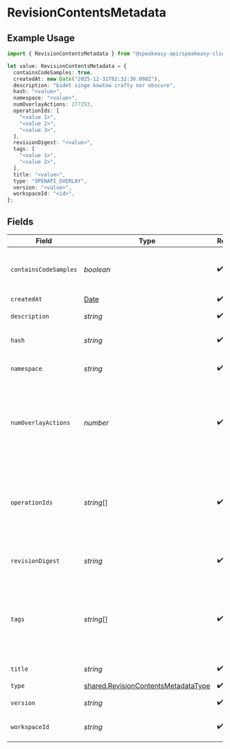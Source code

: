 # RevisionContentsMetadata

## Example Usage

```typescript
import { RevisionContentsMetadata } from "@speakeasy-api/speakeasy-client-sdk-typescript/sdk/models/shared";

let value: RevisionContentsMetadata = {
  containsCodeSamples: true,
  createdAt: new Date("2025-12-31T02:32:30.098Z"),
  description: "bidet singe kowtow crafty nor obscure",
  hash: "<value>",
  namespace: "<value>",
  numOverlayActions: 277293,
  operationIds: [
    "<value 1>",
    "<value 2>",
    "<value 3>",
  ],
  revisionDigest: "<value>",
  tags: [
    "<value 1>",
    "<value 2>",
  ],
  title: "<value>",
  type: "OPENAPI_OVERLAY",
  version: "<value>",
  workspaceId: "<id>",
};
```

## Fields

| Field                                                                                             | Type                                                                                              | Required                                                                                          | Description                                                                                       |
| ------------------------------------------------------------------------------------------------- | ------------------------------------------------------------------------------------------------- | ------------------------------------------------------------------------------------------------- | ------------------------------------------------------------------------------------------------- |
| `containsCodeSamples`                                                                             | *boolean*                                                                                         | :heavy_check_mark:                                                                                | Whether the OAS contains code samples.                                                            |
| `createdAt`                                                                                       | [Date](https://developer.mozilla.org/en-US/docs/Web/JavaScript/Reference/Global_Objects/Date)     | :heavy_check_mark:                                                                                | N/A                                                                                               |
| `description`                                                                                     | *string*                                                                                          | :heavy_check_mark:                                                                                | The OAS description                                                                               |
| `hash`                                                                                            | *string*                                                                                          | :heavy_check_mark:                                                                                | The hash of the contents                                                                          |
| `namespace`                                                                                       | *string*                                                                                          | :heavy_check_mark:                                                                                | The fully qualified namespace                                                                     |
| `numOverlayActions`                                                                               | *number*                                                                                          | :heavy_check_mark:                                                                                | The number of overlay actions in the OAS. Will be 0 if the OAS is not an overlay.                 |
| `operationIds`                                                                                    | *string*[]                                                                                        | :heavy_check_mark:                                                                                | The operation IDs contained in the OAS. Will be empty if the OAS is an overlay.                   |
| `revisionDigest`                                                                                  | *string*                                                                                          | :heavy_check_mark:                                                                                | The digest of the parent bundle                                                                   |
| `tags`                                                                                            | *string*[]                                                                                        | :heavy_check_mark:                                                                                | The tags contained in the OAS -- NOT the OCI tags. Will be empty if the OAS is an overlay.        |
| `title`                                                                                           | *string*                                                                                          | :heavy_check_mark:                                                                                | The OAS title                                                                                     |
| `type`                                                                                            | [shared.RevisionContentsMetadataType](../../../sdk/models/shared/revisioncontentsmetadatatype.md) | :heavy_check_mark:                                                                                | N/A                                                                                               |
| `version`                                                                                         | *string*                                                                                          | :heavy_check_mark:                                                                                | The OAS version                                                                                   |
| `workspaceId`                                                                                     | *string*                                                                                          | :heavy_check_mark:                                                                                | The workspace ID                                                                                  |